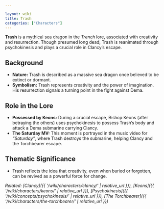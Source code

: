 ```yaml
---

layout: wiki
title: Trash
categories: ["Characters"]
---
```


**Trash** is a mythical sea dragon in the *Trench* lore, associated with creativity and resurrection. Though presumed long dead, Trash is reanimated through psychokinesis and plays a crucial role in Clancy’s escape.

## Background

* **Nature:** Trash is described as a massive sea dragon once believed to be extinct or dormant.
* **Symbolism:** Trash represents creativity and the power of imagination. His resurrection signals a turning point in the fight against Dema.

## Role in the Lore

* **Possessed by Keons:** During a crucial escape, Bishop Keons (after betraying the others) uses psychokinesis to possess Trash’s body and attack a Dema submarine carrying Clancy.
* **The Saturday MV:** This moment is portrayed in the music video for *“Saturday”*, where Trash destroys the submarine, helping Clancy and the Torchbearer escape.

## Thematic Significance

* Trash reflects the idea that creativity, even when buried or forgotten, can be revived as a powerful force for change.

*Related: [Clancy]({{ '/wiki/characters/clancy/' | relative_url }}), [Keons]({{ '/wiki/characters/keons/' | relative_url }}), [Psychokinesis]({{ '/wiki/concepts/psychokinesis/' | relative_url }}), [The Torchbearer]({{ '/wiki/characters/the-torchbearer/' | relative_url }})*
